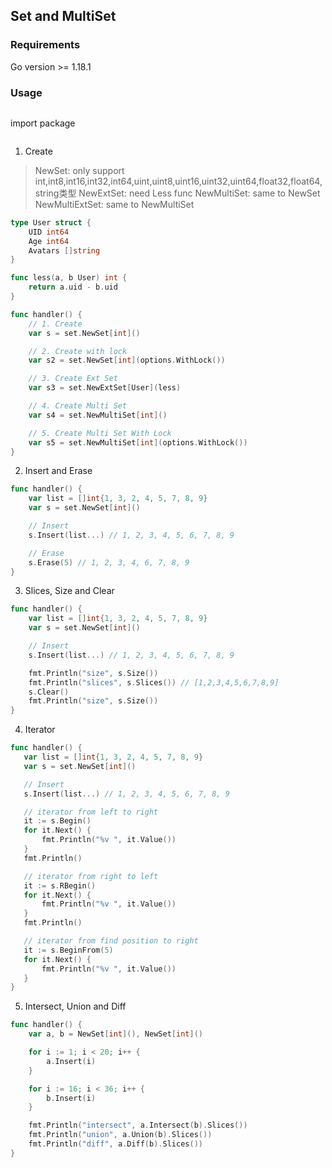 ## Set and MultiSet

### Requirements
Go version >= 1.18.1

### Usage

```go
```

import package
```go
```

1. Create
> NewSet: only support int,int8,int16,int32,int64,uint,uint8,uint16,uint32,uint64,float32,float64,string类型
> NewExtSet: need Less func
> NewMultiSet: same to NewSet
> NewMultiExtSet: same to NewMultiSet
```go
type User struct {
    UID int64
    Age int64
    Avatars []string
}

func less(a, b User) int {
    return a.uid - b.uid
}

func handler() {
    // 1. Create
    var s = set.NewSet[int]()

    // 2. Create with lock
    var s2 = set.NewSet[int](options.WithLock())

    // 3. Create Ext Set
    var s3 = set.NewExtSet[User](less)

    // 4. Create Multi Set
    var s4 = set.NewMultiSet[int]()

    // 5. Create Multi Set With Lock
    var s5 = set.NewMultiSet[int](options.WithLock())
}
```

2. Insert and Erase
```go
func handler() {
    var list = []int{1, 3, 2, 4, 5, 7, 8, 9}
    var s = set.NewSet[int]()

    // Insert
    s.Insert(list...) // 1, 2, 3, 4, 5, 6, 7, 8, 9

    // Erase
    s.Erase(5) // 1, 2, 3, 4, 6, 7, 8, 9
}
```

3. Slices, Size and Clear
```go
func handler() {
    var list = []int{1, 3, 2, 4, 5, 7, 8, 9}
    var s = set.NewSet[int]()

    // Insert
    s.Insert(list...) // 1, 2, 3, 4, 5, 6, 7, 8, 9

    fmt.Println("size", s.Size())
    fmt.Println("slices", s.Slices()) // [1,2,3,4,5,6,7,8,9]
    s.Clear()
    fmt.Println("size", s.Size())
}
```

4. Iterator
```go
func handler() {
   var list = []int{1, 3, 2, 4, 5, 7, 8, 9}
   var s = set.NewSet[int]()

   // Insert
   s.Insert(list...) // 1, 2, 3, 4, 5, 6, 7, 8, 9

   // iterator from left to right
   it := s.Begin()
   for it.Next() {
       fmt.Println("%v ", it.Value())
   }
   fmt.Println()

   // iterator from right to left
   it := s.RBegin()
   for it.Next() {
       fmt.Println("%v ", it.Value())
   }
   fmt.Println()

   // iterator from find position to right
   it := s.BeginFrom(5)
   for it.Next() {
       fmt.Println("%v ", it.Value())
   }
}
```

5. Intersect, Union and Diff
```go
func handler() {
	var a, b = NewSet[int](), NewSet[int]()

	for i := 1; i < 20; i++ {
		a.Insert(i)
	}

	for i := 16; i < 36; i++ {
		b.Insert(i)
	}

	fmt.Println("intersect", a.Intersect(b).Slices())
	fmt.Println("union", a.Union(b).Slices())
	fmt.Println("diff", a.Diff(b).Slices())
}
```
